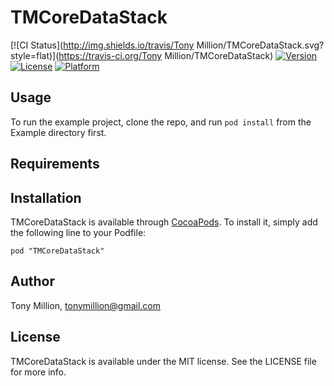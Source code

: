 # TMCoreDataStack

[![CI Status](http://img.shields.io/travis/Tony Million/TMCoreDataStack.svg?style=flat)](https://travis-ci.org/Tony Million/TMCoreDataStack)
[![Version](https://img.shields.io/cocoapods/v/TMCoreDataStack.svg?style=flat)](http://cocoadocs.org/docsets/TMCoreDataStack)
[![License](https://img.shields.io/cocoapods/l/TMCoreDataStack.svg?style=flat)](http://cocoadocs.org/docsets/TMCoreDataStack)
[![Platform](https://img.shields.io/cocoapods/p/TMCoreDataStack.svg?style=flat)](http://cocoadocs.org/docsets/TMCoreDataStack)

## Usage

To run the example project, clone the repo, and run `pod install` from the Example directory first.

## Requirements

## Installation

TMCoreDataStack is available through [CocoaPods](http://cocoapods.org). To install
it, simply add the following line to your Podfile:

    pod "TMCoreDataStack"

## Author

Tony Million, tonymillion@gmail.com

## License

TMCoreDataStack is available under the MIT license. See the LICENSE file for more info.

